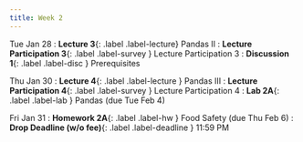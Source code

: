 ```yaml
---
title: Week 2
---
```



Tue Jan 28
: **Lecture 3**{: .label .label-lecture} Pandas II
: **Lecture Participation 3**{: .label .label-survey } Lecture Participation 3
: **Discussion 1**{: .label .label-disc } Prerequisites


Thu Jan 30
: **Lecture 4**{: .label .label-lecture } Pandas III
: **Lecture Participation 4**{: .label .label-survey } Lecture Participation 4
: **Lab 2A**{: .label .label-lab } Pandas (due Tue Feb 4)
<!-- : **Exam Prep 1**{: .label .label-examprep } Pandas -->


Fri Jan 31
: **Homework 2A**{: .label .label-hw } Food Safety (due Thu Feb 6)
: **Drop Deadline (w/o fee)**{: .label .label-deadline } 11:59 PM